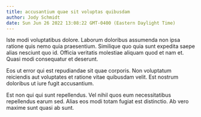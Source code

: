 ```yaml
---
title: accusantium quae sit voluptas quibusdam
author: Jody Schmidt
date: Sun Jun 26 2022 13:08:22 GMT-0400 (Eastern Daylight Time)
---
```

Iste modi voluptatibus dolore. Laborum doloribus assumenda non ipsa ratione quis nemo quia praesentium. Similique quo quia sunt expedita saepe alias nesciunt quo id. Officia veritatis molestiae aliquam quod et nam et. Quasi modi consequatur et deserunt.

 Eos ut error qui est repudiandae sit quae corporis. Non voluptatum reiciendis aut voluptates et ratione vitae quibusdam velit. Est nostrum doloribus ut iure fugit accusantium.

 Est non qui qui sunt repellendus. Vel nihil quos eum necessitatibus repellendus earum sed. Alias eos modi totam fugiat est distinctio. Ab vero maxime sunt quasi ab sunt.